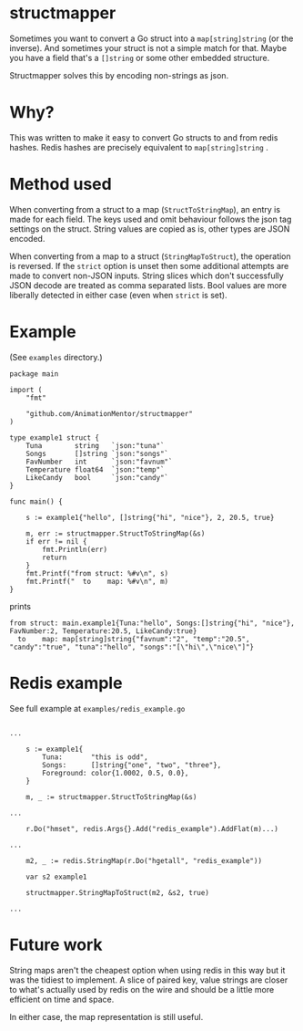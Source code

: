 
# structmapper

Sometimes you want to convert a Go struct into a `map[string]string` (or the inverse). And sometimes your struct is not a simple match for that. Maybe you have a field that's a `[]string` or some other embedded structure.

Structmapper solves this by encoding non-strings as json.

# Why?

This was written to make it easy to convert Go structs to and from redis hashes. Redis hashes are precisely equivalent to `map[string]string` .


# Method used

When converting from a struct to a map (`StructToStringMap`), an entry is made for each field. The keys used and omit behaviour follows the json tag settings on the struct. String values are copied as is, other types are JSON encoded.

When converting from a map to a struct (`StringMapToStruct`), the operation is reversed. If the `strict` option is unset then some additional attempts are made to convert non-JSON inputs. String slices which don't successfully JSON decode are treated as comma separated lists. Bool values are more liberally detected in either case (even when `strict` is set).

# Example

(See `examples` directory.)

```
package main

import (
	"fmt"

	"github.com/AnimationMentor/structmapper"
)

type example1 struct {
	Tuna        string   `json:"tuna"`
	Songs       []string `json:"songs"`
	FavNumber   int      `json:"favnum"`
	Temperature float64  `json:"temp"`
	LikeCandy   bool     `json:"candy"`
}

func main() {

	s := example1{"hello", []string{"hi", "nice"}, 2, 20.5, true}

	m, err := structmapper.StructToStringMap(&s)
	if err != nil {
		fmt.Println(err)
		return
	}
	fmt.Printf("from struct: %#v\n", s)
	fmt.Printf("  to    map: %#v\n", m)
}

```

prints

```
from struct: main.example1{Tuna:"hello", Songs:[]string{"hi", "nice"}, FavNumber:2, Temperature:20.5, LikeCandy:true}
  to    map: map[string]string{"favnum":"2", "temp":"20.5", "candy":"true", "tuna":"hello", "songs":"[\"hi\",\"nice\"]"}
```


# Redis example

See full example at `examples/redis_example.go`

```

...

	s := example1{
		Tuna:       "this is odd",
		Songs:      []string{"one", "two", "three"},
		Foreground: color{1.0002, 0.5, 0.0},
	}

	m, _ := structmapper.StructToStringMap(&s)

...

	r.Do("hmset", redis.Args{}.Add("redis_example").AddFlat(m)...)

...

	m2, _ := redis.StringMap(r.Do("hgetall", "redis_example"))

	var s2 example1

	structmapper.StringMapToStruct(m2, &s2, true)

...

```


# Future work

String maps aren't the cheapest option when using redis in this way but it was the tidiest to implement. A slice of paired key, value strings are closer to what's actually used by redis on the wire and should be a little more efficient on time and space.

In either case, the map representation is still useful.